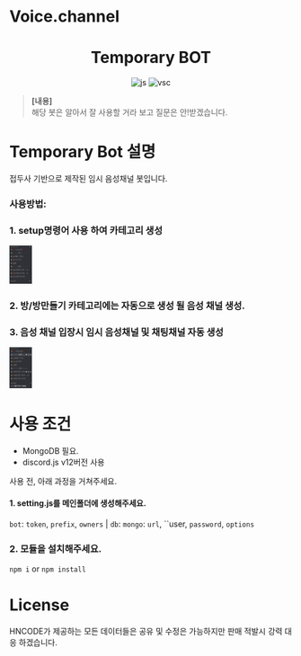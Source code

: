 ﻿# Voice.channel
<h1 align="center">Temporary BOT</h1>
<p align="center">
<img src="https://aleen42.github.io/badges/src/javascript.svg" alt="js"/>
<img src="https://aleen42.github.io/badges/src/visual_studio_code.svg" alt="vsc"/>
</p>

> **[내용]**<br/>
> 해당 봇은 알아서 잘 사용할 거라 보고 질문은 안!받겠습니다.<br/>

# Temporary Bot 설명
접두사 기반으로 제작된 임시 음성채널 봇입니다.


### **사용방법**:<br/>

### 1. setup명령어 사용 하여 카테고리 생성
<img src="https://github.com/HNCODE/Voice.channel/blob/main/asset/.github/1.png?raw=true" width="8%" alt="command1"><br/>
### 2. 방/방만들기 카테고리에는 자동으로 생성 될 음성 채널 생성.
### 3. 음성 채널 입장시 임시 음성채널 및 채팅채널 자동 생성
<img src="https://github.com/HNCODE/Voice.channel/blob/main/asset/.github/2.png?raw=true" width="8%" alt="command2"><br/>

# 사용 조건
* MongoDB 필요.
* discord.js v12버전 사용

사용 전, 아래 과정을 거쳐주세요.
#### 1. setting.js를 메인폴더에 생성해주세요.
`bot`: `token`, `prefix`, `owners` | 
`db`: `mongo`: `url`, ``user, `password`, `options`

### 2. 모듈을 설치해주세요.
`npm i` or `npm install`

# License
HNCODE가 제공하는 모든 데이터들은 공유 및 수정은 가능하지만 판매 적발시 강력 대응 하겠습니다.
